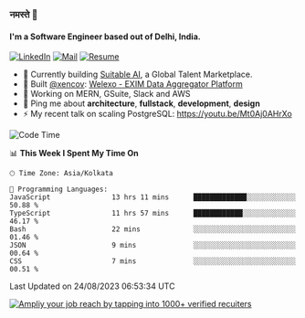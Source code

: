 ### नमस्ते 🙏

#### I'm a Software Engineer based out of Delhi, India.

[![LinkedIn](https://img.shields.io/badge/linkedin-%230077B5.svg)](https://linkedin.com/in/sambhav2612)
[![Mail](https://img.shields.io/badge/gmail-D14836)](mailto:sambhavjain2612@gmail.com)
[![Resume](https://img.shields.io/badge/resume-%23#FFFF00.svg)](https://mega.nz/file/IjA3yaoB#BFfQg1-aKva0piAd_wWs8Hf5dlnYRQ2ZkwtYwNMzBhA)

- 🏢 Currently building [Suitable AI](https://suitable.ai), a Global Talent Marketplace.
- 💅 Built [@xencov](https://github.com/xencov): [Welexo - EXIM Data Aggregator Platform](https://welexo.com)
- 🌱 Working on MERN, GSuite, Slack and AWS
- 💬 Ping me about **architecture**, **fullstack**, **development**, **design**
- ⚡️ My recent talk on scaling PostgreSQL: https://youtu.be/Mt0Aj0AHrXo

<!--START_SECTION:waka-->
![Code Time](http://img.shields.io/badge/Code%20Time-3%2C647%20hrs%201%20min-blue)

📊 **This Week I Spent My Time On** 

```text
🕑︎ Time Zone: Asia/Kolkata

💬 Programming Languages: 
JavaScript               13 hrs 11 mins      █████████████░░░░░░░░░░░░   50.88 % 
TypeScript               11 hrs 57 mins      ████████████░░░░░░░░░░░░░   46.17 % 
Bash                     22 mins             ░░░░░░░░░░░░░░░░░░░░░░░░░   01.46 % 
JSON                     9 mins              ░░░░░░░░░░░░░░░░░░░░░░░░░   00.64 % 
CSS                      7 mins              ░░░░░░░░░░░░░░░░░░░░░░░░░   00.51 % 
```


 Last Updated on 24/08/2023 06:53:34 UTC
<!--END_SECTION:waka-->

[![Ampliy your job reach by tapping into 1000+ verified recuiters](https://user-images.githubusercontent.com/19583619/212717528-45b497fd-e886-4452-90fe-93829667bd63.png)](https://suitable.ai)

